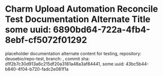 # Charm Upload Automation Reconcile Test Documentation Alternate Title some uuid: 6890bd64-722a-4fb4-8ebf-cf5072f01292
 placeholder documentation alternate content for testing,  repository: deusebio/repo-test,  branch: ,  commit sha: d1f2b7c30d913a6c215df20a3181a48a3af84441,  some uuid: 43bc5b44-b840-4f04-b720-fadc2e081f1a
